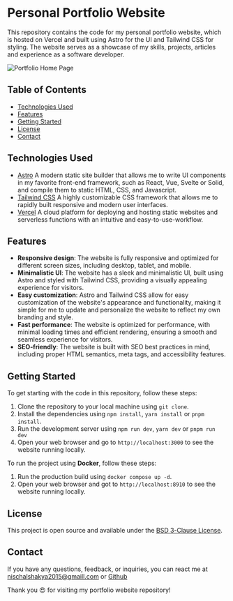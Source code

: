 # Personal Portfolio Website

This repository contains the code for my personal portfolio website, which is hosted on Vercel and built using Astro for the UI and Tailwind CSS for styling. The website serves as a showcase of my skills, projects, articles and experience as a software developer.

![Portfolio Home Page](https://res.cloudinary.com/dt7uxtenl/image/upload/v1681319319/frontpage_jmdvtk.png)

## Table of Contents

- [Technologies Used](#technologies-used)
- [Features](#features)
- [Getting Started](#getting-started)
- [License](#license)
- [Contact](#contact)

## Technologies Used

- [Astro](https://astro.build/) A modern static site builder that allows me to write UI components in my favorite front-end framework, such as React, Vue, Svelte or Solid, and compile them to static HTML, CSS, and Javascript.
- [Tailwind CSS](https://tailwindcss.com/) A highly customizable CSS framework that allows me to rapidly built responsive and modern user interfaces.
- [Vercel](https://vercel.com/) A cloud platform for deploying and hosting static websites and serverless functions with an intuitive and easy-to-use-workflow.

## Features

- **Responsive design**: The website is fully responsive and optimized for different screen sizes, including desktop, tablet, and mobile.
- **Minimalistic UI**: The website has a sleek and minimalistic UI, built using Astro and styled with Tailwind CSS, providing a visually appealing experience for visitors.
- **Easy customization**: Astro and Tailwind CSS allow for easy customization of the website's appearance and functionality, making it simple for me to update and personalize the website to reflect my own branding and style.
- **Fast performance**: The website is optimized for performance, with minimal loading times and efficient rendering, ensuring a smooth and seamless experience for visitors.
- **SEO-friendly**: The website is built with SEO best practices in mind, including proper HTML semantics, meta tags, and accessibility features.

## Getting Started

To get starting with the code in this repository, follow these steps:

1. Clone the repository to your local machine using `git clone`.
2. Install the dependencies using `npm install`, `yarn install` or `pnpm install`.
3. Run the development server using `npm run dev`, `yarn dev` or `pnpm run dev`
4. Open your web browser and go to `http://localhost:3000` to see the website running locally.

To run the project using **Docker**, follow these steps:

1. Run the production build using `docker compose up -d`.
2. Open your web browser and got to `http://localhost:8910` to see the website running locally.

## License

This project is open source and available under the [BSD 3-Clause License](https://opensource.org/license/bsd-3-clause/).

## Contact

If you have any questions, feedback, or inquiries, you can react me at <a href='mailto:nischalshakya2015@gmail.com'>nischalshakya2015@gmaill.com</a> or [Github](https://github.com/Nischal2015/)

Thank you :heart_eyes: for visiting my portfolio website repository!
